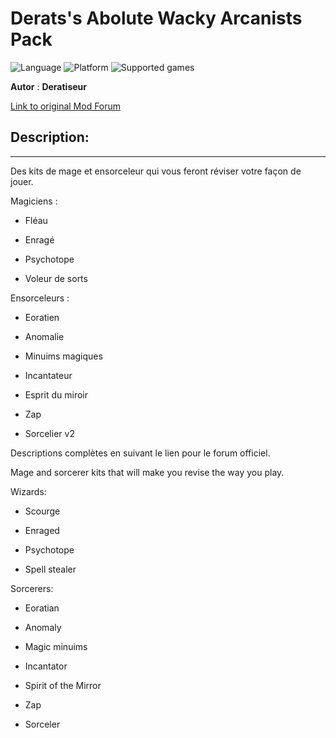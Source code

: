 # Derats's Abolute Wacky Arcanists Pack

![Language](https://img.shields.io/static/v1?label=language&message=english%20%7C%20french%20%7C%20&color=informational)
![Platform](https://img.shields.io/static/v1?label=platform&message=windows%20%7C%20macOS%20%7C%20&color=informational)
![Supported games](https://img.shields.io/static/v1?label=supported%20games&message=BGEE%20%7C%20BG2EE%20%7C%20EET%20%7C%20IWDEE%20%7C&color=dodgerblue)

**Autor** : **Deratiseur**

[Link to original Mod Forum](https://www.baldursgateworld.fr/viewtopic.php?t=33790)


## Description:
------------

Des kits de mage et ensorceleur qui vous feront réviser votre façon de jouer.

Magiciens :

- Fléau

- Enragé

- Psychotope

- Voleur de sorts

Ensorceleurs :

- Eoratien

- Anomalie

- Minuims magiques

- Incantateur

- Esprit du miroir

- Zap

- Sorcelier v2

Descriptions complètes en suivant le lien pour le forum officiel.


Mage and sorcerer kits that will make you revise the way you play.

Wizards:

- Scourge

- Enraged

- Psychotope

- Spell stealer

Sorcerers:

- Eoratian

- Anomaly

- Magic minuims

- Incantator

- Spirit of the Mirror

- Zap

- Sorceler
